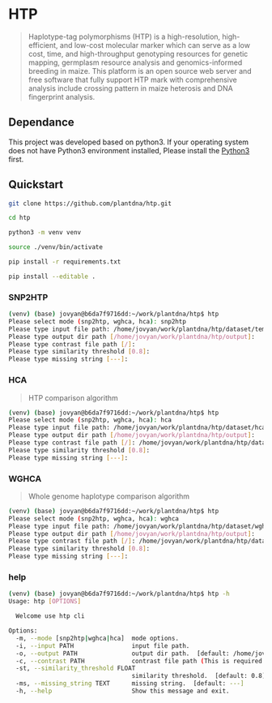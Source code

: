 # HTP
> Haplotype-tag polymorphisms (HTP) is a high-resolution, high-efficient, and low-cost molecular marker which can serve as a low cost, time, and high-throughput genotyping resources for genetic mapping, germplasm resource analysis and genomics-informed breeding in maize. This platform is an open source web server and free software that fully support HTP mark with comprehensive analysis include crossing pattern in maize heterosis and DNA fingerprint analysis.

## Dependance

This project was developed based on python3. If your operating system does not have Python3 environment installed, Please install the [Python3](https://www.python.org/downloads/) first.

## Quickstart

```bash
git clone https://github.com/plantdna/htp.git

cd htp

python3 -m venv venv

source ./venv/bin/activate

pip install -r requirements.txt

pip install --editable .
```

### SNP2HTP

```bash
(venv) (base) jovyan@b6da7f9716dd:~/work/plantdna/htp$ htp
Please select mode (snp2htp, wghca, hca): snp2htp
Please type input file path: /home/jovyan/work/plantdna/htp/dataset/template_genotyping.txt
Please type output dir path [/home/jovyan/work/plantdna/htp/output]: 
Please type contrast file path [/]: 
Please type similarity threshold [0.8]: 
Please type missing string [---]: 
```

### HCA

> HTP comparison algorithm

```bash
(venv) (base) jovyan@b6da7f9716dd:~/work/plantdna/htp$ htp
Please select mode (snp2htp, wghca, hca): hca
Please type input file path: /home/jovyan/work/plantdna/htp/dataset/hca_template.csv
Please type output dir path [/home/jovyan/work/plantdna/htp/output]: 
Please type contrast file path [/]: /home/jovyan/work/plantdna/htp/dataset/hca_template.csv
Please type similarity threshold [0.8]: 
Please type missing string [---]: 
```

### WGHCA

> Whole genome haplotype comparison algorithm

```bash
(venv) (base) jovyan@b6da7f9716dd:~/work/plantdna/htp$ htp
Please select mode (snp2htp, wghca, hca): wghca
Please type input file path: /home/jovyan/work/plantdna/htp/dataset/wghca_template.csv
Please type output dir path [/home/jovyan/work/plantdna/htp/output]: 
Please type contrast file path [/]: /home/jovyan/work/plantdna/htp/dataset/wghca_template.csv
Please type similarity threshold [0.8]: 
Please type missing string [---]: 
```
### help

```bash
(venv) (base) jovyan@b6da7f9716dd:~/work/plantdna/htp$ htp -h
Usage: htp [OPTIONS]

  Welcome use htp cli

Options:
  -m, --mode [snp2htp|wghca|hca]  mode options.
  -i, --input PATH                input file path.
  -o, --output PATH               output dir path.  [default: /home/jovyan/work/plantdna/htp/output]
  -c, --contrast PATH             contrast file path (This is required when the mode is HCA and WGHCA).  [default: /]
  -st, --similarity_threshold FLOAT
                                  similarity threshold.  [default: 0.8]
  -ms, --missing_string TEXT      missing string.  [default: ---]
  -h, --help                      Show this message and exit.
```